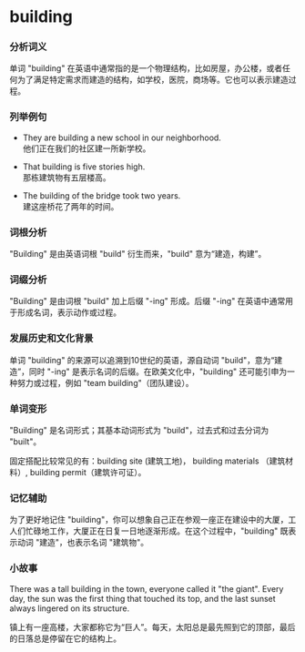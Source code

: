 # building

### 分析词义

  

单词 "building" 在英语中通常指的是一个物理结构，比如房屋，办公楼，或者任何为了满足特定需求而建造的结构，如学校，医院，商场等。它也可以表示建造过程。

  

### 列举例句

  

*   They are building a new school in our neighborhood.  
    他们正在我们的社区建一所新学校。
    
      
    
*   That building is five stories high.  
    那栋建筑物有五层楼高。
    
      
    
*   The building of the bridge took two years.  
    建这座桥花了两年的时间。
    
      
    

  

### 词根分析

  

"Building" 是由英语词根 "build" 衍生而来，"build" 意为“建造，构建”。

  

### 词缀分析

  

"Building" 是由词根 "build" 加上后缀 "-ing" 形成。后缀 "-ing" 在英语中通常用于形成名词，表示动作或过程。

  

### 发展历史和文化背景

  

单词 "building" 的来源可以追溯到10世纪的英语，源自动词 "build"，意为“建造”，同时 "-ing" 是表示名词的后缀。在欧美文化中，"building" 还可能引申为一种努力或过程，例如 "team building"（团队建设）。

  

### 单词变形

  

"Building" 是名词形式；其基本动词形式为 "build"，过去式和过去分词为 "built"。

  

固定搭配比较常见的有：building site (建筑工地)， building materials （建筑材料）, building permit（建筑许可证）。

  

### 记忆辅助

  

为了更好地记住 "building"，你可以想象自己正在参观一座正在建设中的大厦，工人们忙碌地工作，大厦正在日复一日地逐渐形成。在这个过程中，"building" 既表示动词 "建造"，也表示名词 "建筑物"。

  

### 小故事

  

There was a tall building in the town, everyone called it "the giant". Every day, the sun was the first thing that touched its top, and the last sunset always lingered on its structure.

  

镇上有一座高楼，大家都称它为“巨人”。每天，太阳总是最先照到它的顶部，最后的日落总是停留在它的结构上。
